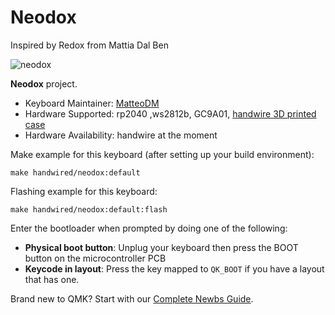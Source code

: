 # Neodox

Inspired by Redox from Mattia Dal Ben

![neodox](https://cdn.thingiverse.com/assets/ad/77/08/64/49/featured_preview_7aee6907-81ff-45b6-98e5-c9c35ca20e80.jpg)

**Neodox** project.

- Keyboard Maintainer: [MatteoDM](https://github.com/MatteoDM)  
- Hardware Supported: rp2040 ,ws2812b, GC9A01, [handwire 3D printed case](https://www.thingiverse.com/thing:5625196)
- Hardware Availability: handwire at the moment


Make example for this keyboard (after setting up your build environment):

    make handwired/neodox:default

Flashing example for this keyboard:

    make handwired/neodox:default:flash

Enter the bootloader when prompted by doing one of the following:
* **Physical boot button**: Unplug your keyboard then press the BOOT button on the microcontroller PCB
* **Keycode in layout**: Press the key mapped to `QK_BOOT` if you have a layout that has one.


Brand new to QMK? Start with our [Complete Newbs Guide](https://docs.qmk.fm/#/newbs).
